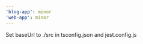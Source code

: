 ```yaml
---
'blog-app': minor
'web-app': minor
---
```


Set baseUrl to ./src in tsconfig.json and jest.config.js
